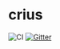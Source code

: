 # crius

![CI](https://github.com/crius-engine/crius/workflows/CI/badge.svg)
[![Gitter](https://badges.gitter.im/crius-engine/community.svg)](https://gitter.im/crius-engine/community?utm_source=badge&utm_medium=badge&utm_campaign=pr-badge)

